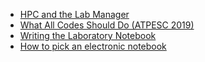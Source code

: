 <!-- lab-notebooks -->
  * [HPC and the Lab Manager](https://bssw.io/blog_posts/hpc-and-the-lab-manager)
  * [What All Codes Should Do (ATPESC 2019)](https://www.youtube.com/watch?v=EaMCBLY1JPo&list=PLGj2a3KTwhRYIJydH7OSAOET4sz3gwmIC&index=4)
  * [Writing the Laboratory Notebook](https://files.eric.ed.gov/fulltext/ED344734.pdf)
  * [How to pick an electronic notebook](https://doi.org/10.1038/d41586-018-05895-3)
